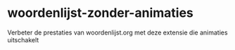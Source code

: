 # woordenlijst-zonder-animaties
Verbeter de prestaties van woordenlijst.org met deze extensie die animaties uitschakelt
